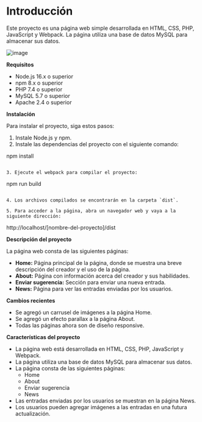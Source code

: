 # Introducción

Este proyecto es una página web simple desarrollada en HTML, CSS, PHP, JavaScript y Webpack. La página utiliza una base de datos MySQL para almacenar sus datos.

![image](https://github.com/JustKillu/Blog/assets/60795569/446841bd-856f-4ee1-98d0-733d3f05b396)


**Requisitos**

* Node.js 16.x o superior
* npm 8.x o superior
* PHP 7.4 o superior
* MySQL 5.7 o superior
* Apache 2.4 o superior

**Instalación**

Para instalar el proyecto, siga estos pasos:

1. Instale Node.js y npm.
2. Instale las dependencias del proyecto con el siguiente comando:


npm install
```

3. Ejecute el webpack para compilar el proyecto:

```
npm run build
```

4. Los archivos compilados se encontrarán en la carpeta `dist`.

5. Para acceder a la página, abra un navegador web y vaya a la siguiente dirección:

```
http://localhost/[nombre-del-proyecto]/dist


**Descripción del proyecto**

La página web consta de las siguientes páginas:

* **Home:** Página principal de la página, donde se muestra una breve descripción del creador y el uso de la página.
* **About:** Página con información acerca del creador y sus habilidades.
* **Enviar sugerencia:** Sección para enviar una nueva entrada.
* **News:** Página para ver las entradas enviadas por los usuarios.

**Cambios recientes**

* Se agregó un carrusel de imágenes a la página Home.
* Se agregó un efecto parallax a la página About.
* Todas las páginas ahora son de diseño responsive.

**Características del proyecto**

* La página web está desarrollada en HTML, CSS, PHP, JavaScript y Webpack.
* La página utiliza una base de datos MySQL para almacenar sus datos.
* La página consta de las siguientes páginas:
    * Home
    * About
    * Enviar sugerencia
    * News
* Las entradas enviadas por los usuarios se muestran en la página News.
* Los usuarios pueden agregar imágenes a las entradas en una futura actualización.
